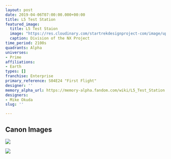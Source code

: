 ```yaml
---
layout: post
date: 2019-04-06T07:00:00.000+00:00
title: L5 Test Station
featured_image:
  title: L5 Test Staion
  image: "https://res.cloudinary.com/startrekdesignproject-com/image/upload/v1554873084/L5TestStation.png"
  caption: Division of the NX Project
time_period: 2100s
quadrants: Alpha
universes:
- Prime
affiliations:
- Earth
types: []
franchise: Enterprise
primary_reference: S04E24 "First Flight"
designer: ''
memory_alpha_url: https://memory-alpha.fandom.com/wiki/L5_Test_Station
designers:
- Mike Okuda
slug: ''

---
```

## Canon Images

![](https://res.cloudinary.com/startrekdesignproject-com/image/upload/v1552525976/ENT2x24_FirstFlight.jpg)

![](https://res.cloudinary.com/startrekdesignproject-com/image/upload/v1552525830/602ClubMissionPatches.jpg)